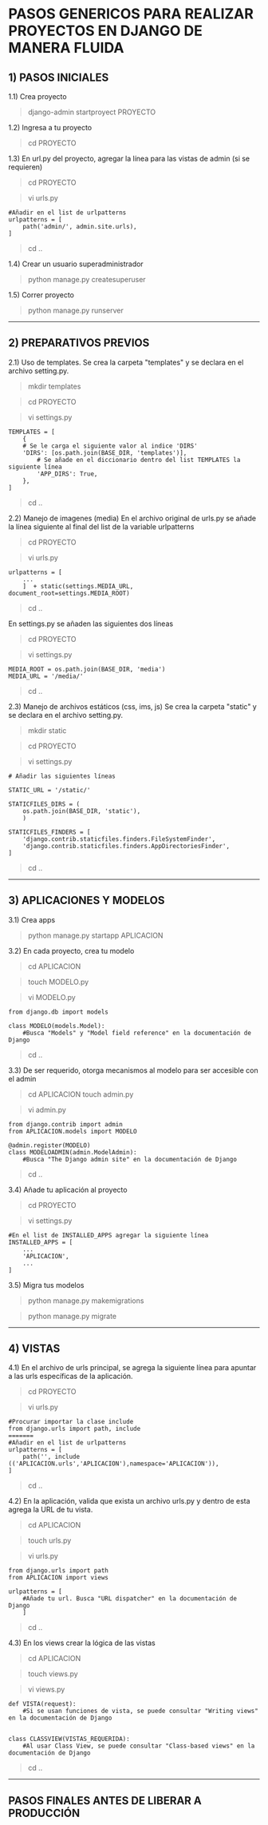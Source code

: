 PASOS GENERICOS PARA REALIZAR PROYECTOS EN DJANGO DE MANERA FLUIDA
==================================================================

## 1) PASOS INICIALES ##
1.1) Crea proyecto
> django-admin startproyect PROYECTO

1.2) Ingresa a tu proyecto
> cd PROYECTO

1.3) En url.py del proyecto, agregar la línea para las vistas de admin (si se requieren)
> cd PROYECTO

> vi urls.py
```
#Añadir en el list de urlpatterns
urlpatterns = [
	path('admin/', admin.site.urls),
]
```
> cd ..

1.4) Crear un usuario superadministrador
> python manage.py createsuperuser

1.5) Correr proyecto
> python manage.py runserver


*************************************************

## 2) PREPARATIVOS PREVIOS ##

2.1) Uso de templates.
Se crea la carpeta "templates" y se declara en el archivo setting.py.

> mkdir templates

> cd PROYECTO

> vi settings.py

```
TEMPLATES = [
    {
	# Se le carga el siguiente valor al indice 'DIRS'
	'DIRS': [os.path.join(BASE_DIR, 'templates')],
        # Se añade en el diccionario dentro del list TEMPLATES la siguiente línea
        'APP_DIRS': True,
    },
]
```

> cd ..

2.2) Manejo de imagenes (media)
En el archivo original de urls.py se añade la línea siguiente al final del list de la variable urlpatterns

> cd PROYECTO

> vi urls.py

```
urlpatterns = [
	...
	]  + static(settings.MEDIA_URL,  document_root=settings.MEDIA_ROOT)
```

> cd ..

En settings.py se añaden las siguientes dos líneas

> cd PROYECTO

> vi settings.py

```
MEDIA_ROOT = os.path.join(BASE_DIR, 'media')
MEDIA_URL = '/media/'
```

> cd ..

2.3) Manejo de archivos estáticos (css, ims, js)
Se crea la carpeta "static" y se declara en el archivo setting.py.

> mkdir static

> cd PROYECTO

> vi settings.py

```
# Añadir las siguientes líneas

STATIC_URL = '/static/'

STATICFILES_DIRS = (
	os.path.join(BASE_DIR, 'static'),
	)

STATICFILES_FINDERS = [
    'django.contrib.staticfiles.finders.FileSystemFinder',
    'django.contrib.staticfiles.finders.AppDirectoriesFinder',
]
```

> cd ..


*************************************************
## 3) APLICACIONES Y MODELOS ##
3.1) Crea apps
> python manage.py startapp APLICACION

3.2) En cada proyecto, crea tu modelo
> cd APLICACION

> touch MODELO.py

> vi MODELO.py
```
from django.db import models

class MODELO(models.Model):
	#Busca "Models" y "Model field reference" en la documentación de Django
```
> cd ..

3.3) De ser requerido, otorga mecanismos al modelo para ser accesible con el admin

> cd APLICACION
> touch admin.py

> vi admin.py

```
from django.contrib import admin
from APLICACION.models import MODELO

@admin.register(MODELO)
class MODELOADMIN(admin.ModelAdmin):
	#Busca "The Django admin site" en la documentación de Django
```
> cd ..

3.4) Añade tu aplicación al proyecto
> cd PROYECTO

> vi settings.py
```
#En el list de INSTALLED_APPS agregar la siguiente línea
INSTALLED_APPS = [
	...
	'APLICACION',
	...
]
```


3.5) Migra tus modelos
> python manage.py makemigrations

> python manage.py migrate

*************************************************
## 4) VISTAS ##

4.1) En el archivo de urls principal, se agrega la siguiente línea para apuntar a las urls específicas de la aplicación.

> cd PROYECTO

> vi urls.py
```
#Procurar importar la clase include
from django.urls import path, include
=======
#Añadir en el list de urlpatterns
urlpatterns = [
	path('', include (('APLICACION.urls','APLICACION'),namespace='APLICACION')),
]
```
> cd ..

4.2) En la aplicación, valida que exista un archivo urls.py y dentro de esta agrega la URL de tu vista.

> cd APLICACION

> touch urls.py

> vi urls.py

```
from django.urls import path
from APLICACION import views

urlpatterns = [
	#Añade tu url. Busca "URL dispatcher" en la documentación de Django
	]
```

> cd ..

4.3) En los views crear la lógica de las vistas

> cd APLICACION

> touch views.py

> vi views.py 

```
def VISTA(request):
	#Si se usan funciones de vista, se puede consultar "Writing views" en la documentación de Django


class CLASSVIEW(VISTAS_REQUERIDA):
	#Al usar Class View, se puede consultar "Class-based views" en la documentación de Django
```

> cd ..

******************
## PASOS FINALES ANTES DE LIBERAR A PRODUCCIÓN ##



